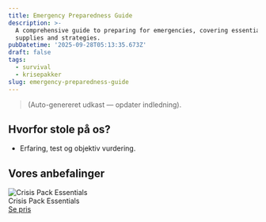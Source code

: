 ```yaml
---
title: Emergency Preparedness Guide
description: >-
  A comprehensive guide to preparing for emergencies, covering essential
  supplies and strategies.
pubDatetime: '2025-09-28T05:13:35.673Z'
draft: false
tags:
  - survival
  - krisepakker
slug: emergency-preparedness-guide
---
```

> (Auto-genereret udkast — opdater indledning).

## Hvorfor stole på os?
- Erfaring, test og objektiv vurdering.

## Vores anbefalinger


<!-- Auto: Affiliate-kort fra Products/SKUs -->

<div class="aff-card"><img src="abstract_15.png (https://v5.airtableusercontent.com/v3/u/45/45/1759046400000/S2V_vcNNNqHUr3PycxxVvg/8D9gyPgj5i4L9ia8UImI9OOILsw3koTOtJs3kKQqIhiMoAkAjddRzWkNCOv8ktpcGV63uDUYGjxUbCn7dELwT9yRt0ZxMX2xqXlkJwey-22pVvrqIdP7of8UK1Rgv8-6q1Z32h2SnmM_t-D0XjMNyPvPVAiYvXgBqoUIj1ihGXs/2uQijrvhJJzd0h0kTva8iFQiSTx74q950rUP_H2bg7s)" alt="Crisis Pack Essentials" class="aff-card__img" /><div class="aff-card__meta"><div class="aff-card__title">Crisis Pack Essentials</div><a class="aff-btn" href="https://affiliate.homeessentialsee62.com/deal789?utm_source=klartilalt&utm_medium=affiliate&subid=emergency-preparedness-guide-2025-09-28" rel="sponsored nofollow noopener" target="_blank">Se pris</a></div></div>

